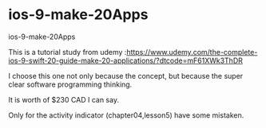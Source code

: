 # ios-9-make-20Apps
ios-9-make-20Apps

This is a tutorial study from udemy :https://www.udemy.com/the-complete-ios-9-swift-20-guide-make-20-applications/?dtcode=mF61XWk3ThDR

I choose this one not only because the concept, but because the super clear software programming thinking.

It is worth of $230 CAD I can say.

Only for the activity indicator (chapter04,lesson5) have some mistaken.


